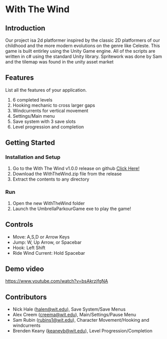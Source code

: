 # With The Wind

## Introduction

Our project isa 2d platformer inspired by the classic 2D platformers of our childhood and the more modern evolutions on the genre like Celeste.
This game is built entirley using the Unity Game engine. All of the scripts are written in c# using the standard Unity library. Spritework was done by Sam and the tilemap was found in the unity asset market

## Features
List all the features of your application.
1. 6 completed levels
2. Hooking mechanic to cross larger gaps
3. Windcurrents for vertical movement
4. Settings/Main menu
5. Save system with 3 save slots
6. Level progression and completion

## Getting Started
### Installation and Setup
1. Go to the With The Wind v1.0.0 release on github [Click Here!](https://github.com/lunaaar/Umbrella-Game/releases/tag/Release%2FDownload)
2. Download the WithTheWind.zip file from the release
3. Extract the contents to any directory

### Run
1. Open the new WithTheWind folder
2. Launch the UmbrellaParkourGame exe to play the game!

## Controls
* Move: A,S,D or Arrow Keys
* Jump: W, Up Arrow, or Spacebar
* Hook: Left Shift
* Ride Wind Current: Hold Spacebar

## Demo video

https://www.youtube.com/watch?v=bsAkrzjfgNA

## Contributors

* Nick Hale (halen@wit.edu), Save System/Save Menus
* Alex Creem (creema@wit.edu), Main/Settings/Pause Menu
* Sam Rubin (rubins1@wit.edu), Character Movement/Hooking and windcurrents
* Brenden Keany (keaneyb@wit.edu), Level Progression/Completion



